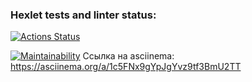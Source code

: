 ### Hexlet tests and linter status:
[![Actions Status](https://github.com/Doniyors/python-project-49/workflows/hexlet-check/badge.svg)](https://github.com/Doniyors/python-project-49/actions)

[![Maintainability](https://api.codeclimate.com/v1/badges/57ecaadb4a2caeafc3bf/maintainability)](https://codeclimate.com/github/Doniyors/python-project-49/maintainability)
Ссылка на asciinema: https://asciinema.org/a/1c5FNx9gYpJgYvz9tf3BmU2TT
